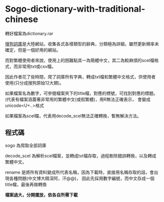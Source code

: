 # Sogo-dictionary-with-traditional-chinese

轉好檔案為dictionary.rar

[搜狗詞庫](https://pinyin.sogou.com/dict/)是大陸網站，收集各式各樣類型的辭典，分類極為詳細，雖然更新頻率未確定，但是一個好用的網站。

而對繁體使用者來說，使用上的困難點其一為簡體中文，其二為較麻煩的scel檔格式，而非常用txt或csv檔。

因此作者花了些時間，爬了詞庫所有字典，轉成txt檔和繁體中文格式，供使用者使用(只分成搜狗原始12大類)。

如果檔案名為數字，可參閱檔案夾下的title檔，對應的標號，可找到對應的標題。(代表有檔案涵蓋著非常用的繁體中文(或假繁體)，用R無法正確表示，
會變成unicode<U+..>格式

如果檔案為scel檔，代表用decode_scel無法正確轉換，暫無解決方法。

## 程式碼

sogo 為爬取全部詞庫

decode_scel 為解析scel檔案，並轉成txt檔存取，過程刪除錯誤轉換，以及轉成繁體中文。

rename 是將所有資料變成所代表名稱，因為下載時，直接用名稱存取的話，會出現各種問題(中文博大精深阿，汗@@)，
因此先採用數字編號，而中文存成一個title檔，最後再做轉換




**檔案過大，分開擺放，依各自所需下載**
